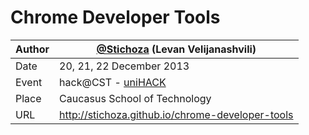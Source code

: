 # Chrome Developer Tools

| Author | [@Stichoza](https://github.com/Stichoza) (Levan Velijanashvili) |
| ------ | --------------------------------------------------------------- |
| Date   | 20, 21, 22 December 2013                                        |
| Event  | hack@CST - [uniHACK](http://unihack.ge)                         |
| Place  | Caucasus School of Technology                                   |
| URL    | http://stichoza.github.io/chrome-developer-tools                |
